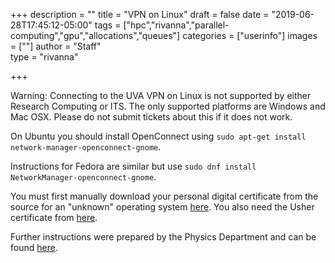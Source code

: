 +++
description = ""
title = "VPN on Linux"
draft = false
date = "2019-06-28T17:45:12-05:00"
tags = ["hpc","rivanna","parallel-computing","gpu","allocations","queues"]
categories = ["userinfo"]
images = [""]
author = "Staff"  
type = "rivanna"

+++

Warning: Connecting to the UVA VPN on Linux is not supported by either Research Computing or ITS. The only supported platforms are Windows and Mac OSX. Please do not submit tickets about this if it does not work.

On Ubuntu you should install OpenConnect using ```sudo apt-get install network-manager-openconnect-gnome```.

Instructions for Fedora are similar but use ```sudo dnf install NetworkManager-openconnect-gnome```.

You must first manually download your personal digital certificate from the source for an "unknown" operating system [here](https://cloud.securew2.com/public/82116/limited/?device=Unknown).  You also need the Usher certificate from [here](https://download.its.virginia.edu/local-auth/universal/usher.cer).

Further instructions were prepared by the Physics Department and can be found [here](http://galileo.phys.virginia.edu/compfac/faq/linux-vpn.html).

